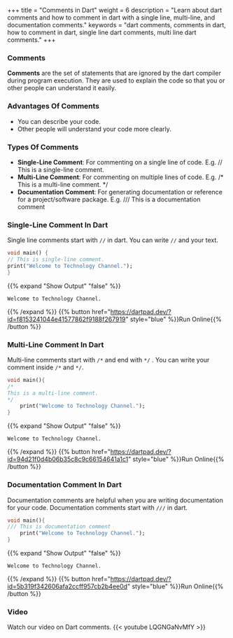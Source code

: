 +++
title = "Comments in Dart"
weight = 6
description = "Learn about dart comments and how to comment in dart with a single line, multi-line, and documentation comments."
keywords = "dart comments, comments in dart, how to comment in dart, single line dart comments, multi line dart comments."
+++
### Comments
**Comments** are the set of statements that are ignored by the dart compiler during program execution. They are used to explain the code so that you or other people can understand it easily.

### Advantages Of Comments
- You can describe your code. 
- Other people will understand your code more clearly.

### Types Of Comments

*   **Single-Line Comment**: For commenting on a single line of code. E.g. // This is a single-line comment.
*   **Multi-Line Comment**: For commenting on multiple lines of code. E.g. /\* This is a multi-line comment. \*/
*   **Documentation Comment**: For generating documentation or reference for a project/software package. E.g. /// This is a documentation comment

### Single-Line Comment In Dart
Single line comments start with `//` in dart. You can write `//` and your text. 

```dart
void main() {
// This is single-line comment.
print("Welcome to Technology Channel.");
}
```

{{% expand "Show Output" "false" %}}
````plaintext
Welcome to Technology Channel.
````
{{% /expand %}}
{{% button href="https://dartpad.dev/?id=f8153241044e41577862f9188f267919" style="blue" %}}Run Online{{% /button %}}

### Multi-Line Comment In Dart
Multi-line comments start with `/*` and end with `*/` . You can write your comment inside `/*` and `*/`. 

```dart
void main(){  
/*
This is a multi-line comment.
*/
    print("Welcome to Technology Channel.");  
}  
```
{{% expand "Show Output" "false" %}}
````plaintext
Welcome to Technology Channel.
````
{{% /expand %}}
{{% button href="https://dartpad.dev/?id=94d21f0d4b06b35c8c9c66154641a1c1" style="blue" %}}Run Online{{% /button %}}

### Documentation Comment In Dart
Documentation comments are helpful when you are writing documentation for your code. Documentation comments start with `///` in dart.

```dart
void main(){  
/// This is documentation comment
    print("Welcome to Technology Channel.");  
}  
```
{{% expand "Show Output" "false" %}}
````plaintext
Welcome to Technology Channel.
````
{{% /expand %}}
{{% button href="https://dartpad.dev/?id=5b319f342606afa2ccff957cb2b4ee0d" style="blue" %}}Run Online{{% /button %}}

### Video
Watch our video on Dart comments.
{{< youtube LQGNGaNvMfY >}}
